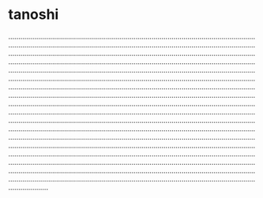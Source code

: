 # tanoshi
............................................................................................................................................................................................................................................................................................................................................................................................................................................................................................................................................................................................................................................................................................................................................................................................................................................................................................................................................................................................................................................................................................................................................................................................................................................................................................................................................................................................................................................................................................................................................................................................................................................................................................................................................................................................................................................................................................................................................................................................................................................................................................................................................................................................................................................................................................................................................